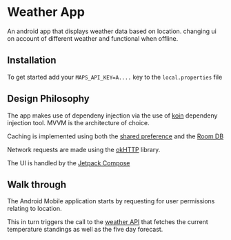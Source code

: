
# Weather App

An android app that displays weather data based on location.
changing ui on account of different weather and functional when offline.


## Installation

To get started add your `MAPS_API_KEY=A....` key to the `local.properties` file


## Design Philosophy
The app makes use of dependeny injection via the use of [koin](https://insert-koin.io/docs/setup/koin) dependeny injection tool. MVVM is the architecture of choice.

Caching is implemented using both the [shared preference](https://developer.android.com/reference/android/content/SharedPreferences) and the [Room DB](https://developer.android.com/jetpack/androidx/releases/room)

Network requests are made using the [okHTTP](https://square.github.io/okhttp/) library.

The UI is handled by the [Jetpack Compose](https://developer.android.com/jetpack/compose/documentation)
## Walk through

The Android Mobile application starts by requesting for user permissions relating to location.

This in turn triggers the call to the [weather API](https://openweathermap.org/api) that fetches the current temperature standings as well as the five day forecast.

